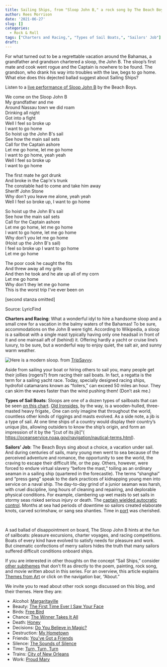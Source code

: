```yaml
---
title: Sailing Ships, from "Sloop John B," a rock song by The Beach Boys
author: Rees Morrison
date: '2021-06-27'
slug: []
categories:
  - Rock & Roll
tags: ["Charters and Racing,", "Types of Sail Boats,", "Sailors' Job"]
draft: 
---
```


For what turned out to be a regrettable vacation around the Bahamas, a grandfather and grandson chartered a sloop, the John B.  The sloop’s first mate and cook went rogue and the Captain is nowhere to be found.  The grandson, who drank his way into troubles with the law, begs to go home.  What else does this dejected ballad suggest about Sailing Ships?

<!--more-->
Listen to a [live performance of Sloop John B](https://www.youtube.com/watch?v=H6Uc_Gi7gdM) by the Beach Boys.

We come on the Sloop John B  
My grandfather and me  
Around Nassau town we did roam  
Drinking all night  
Got into a fight  
Well I feel so broke up  
I want to go home  
So hoist up the John B's sail  
See how the main sail sets    
Call for the Captain ashore  
Let me go home, let me go home  
I want to go home, yeah yeah  
Well I feel so broke up  
I want to go home  

The first mate he got drunk  
And broke in the Cap'n's trunk  
The constable had to come and take him away  
Sheriff John Stone  
Why don't you leave me alone, yeah yeah  
Well I feel so broke up, I want to go home  

So hoist up the John B's sail  
See how the main sail sets  
Call for the Captain ashore  
Let me go home, let me go home  
I want to go home, let me go home  
Why don't you let me go home  
(Hoist up the John B's sail)  
I feel so broke up I want to go home  
Let me go home  

The poor cook he caught the fits  
And threw away all my grits  
And then he took and he ate up all of my corn  
Let me go home  
Why don't they let me go home  
This is the worst trip I've ever been on

[second stanza omitted]  

Source: LyricFind  

**Charters and Racing**:  What a wonderful idyl to hire a handsome sloop and a small crew for a vacation in the balmy waters of the Bahamas!   To be sure, accommodations on the John B were tight.  According to Wikipedia, a sloop is a sailboat with a single mast typically having only one headsail in front of it and one mainsail aft of (behind) it.  Offering hardly a yacht or cruise line’s luxury, to be sure, but a wonderful way to enjoy quiet, the salt air, and sunny warm weather.  
 
![Here is a modern sloop.](/media/SailsJohnB.jpg) from [TripSavvy]( https://www.tripsavvy.com/types-of-sailboats-and-rigs-2915593).

Aside from sailing your boat or hiring others to sail you, many people get their jollies (rogers?) from racing their sail boats.  In fact, a regatta is the term for a sailing yacht race.  Today, specially designed racing ships, hydrofoil catamarans known as “foilers,” can exceed 50 miles an hour.   They can skim the waves faster than the wind pushing them!  (Don’t ask me.)

**Types of Sail Boats**:  Sloops are one of a dozen types of sailboats that can be seen [on this chart]( http://cblights.com/cruising/typesOfSailingVessels.pdf).  [Old Ironsides](https://themesfromart.com/post/2021-06-26-sailing-ships-from-old-ironsides-a-poem-by-oliver-wendell-holmes/sailingshipsironsides/), by the way, is a wooden-hulled, three-masted heavy frigate,. One can only imagine that throughout the world, countless other kinds of riggings and masts evolved.  As a side note, a jib is a type of sail.  At one time ships of a country would display their country’s unique jibs, allowing outsiders to know the ship’s origin, and form an impression of it by the “[cut of its jib]"( https://oceanservice.noaa.gov/navigation/nautical-terms.html).

**Sailors’ Job**:  The Beach Boys sing about a choice, a vacation under sail.  And during centuries of sails, many young men went to sea because of the perceived adventure and romance, the opportunity to see the world, the craving to escape their difficult life, or the pay.  Others, however, were forced to endure virtual slavery “before the mast,” toiling as an ordinary seaman in a sailing ship (quartered in the forecastle).  The terms “shanghai” and “press gang” speak to the dark practices of kidnapping young men into service on a naval ship.  The day-to-day grind of a junior seaman was harsh, with cruel discipline, long hours of cleaning and repairing, and deplorable physical conditions.  For example, clambering up wet masts to set sails in stormy seas risked serious injury or death.  The [captain wielded autocratic control](https://themesfromart.com/post/2021-06-26-sailing-ships-mutiny-on-the-bounty-a-movie-with/sailingshipsmutiny/).   Months at sea had periods of downtime so sailors created elaborate knots,  carved scrimshaw, or sang sea shanties.   Time in [port](https://themesfromart.com/post/2021-06-26-sailing-ships-harbour-at-honfleur-a-painting-by-georges-seurat/sailinghonfleur/) was cherished. 


&nbsp;

A sad ballad of disappointment on board, The Sloop John B hints at the fun of sailboats: pleasure excursions, charter voyages, and racing competitions.  Boats of every kind have evolved to satisfy needs for pleasure and work.  But cinematic confections of merry sailors hides the truth that many sailors suffered difficult conditions onboard ships.  


If you are interested in other thoughts on the concept “Sail Ships,” consider [other subthemes](https://themesfromart.com/post/2021-06-27-sailing-ships-additional-subthemes/sailingships-addl/ ) that don’t fit as directly to the poem, painting, rock song, and movie written about in this series.  For an overview, this article explains [Themes from Art](http://bit.ly/3sRXopI) or click on the navigation bar, “About.”

We invite you to read about other rock songs discussed on this blog, and their themes.  Here they are: 

* Alcohol: [Margaritaville](https://themesfromart.com/post/2021-02-01-alcohol-margaritaville-buffet/alcoholmargarita/)
* Beauty: [The First Time Ever I Saw Your Face](https://themesfromart.com/post/2021-04-21-beautyflack/beautyflack/)
* Birds: [Free Bird]( https://themesfromart.com/post/2021-06-07-birds-free-bird-a-song-by-lynyrd-skynyrd/birdsfreebird/)
* Chance: [The Winner Takes It All](https://themesfromart.com/post/2021-03-14-chancechurch/chancechurch/)
* Death: [Honey](https://themesfromart.com/post/2021-05-03-death-from-honey-sung-by-bobby-goldsboro/deathhoney/)
* Decisions: [Do You Believe in Magic?](https://themesfromart.com/post/2021-02-08-decisions-from-do-you-believe-in-magic-a-song-by-the-lovin-spoonful/decisionsmagicspoonful/)
* Destruction:	[My Hometown](https://themesfromart.com/post/2021-02-18-destruction-from-my-hometown-a-rock-ballad-by-bruce-springsteen/destructhometown/)
* Friends: [You've Got a Friends](https://themesfromart.com/post/2021-06-20-friends-you-ve-got-a-friend-a-song-by-carol-king-sung-by-james-taylor/friendstaylor/)
* Silence: [The Sounds of Silence](https://themesfromart.com/post/2021-04-08-silencesounds/silencesounds/)
* Time:	[Turn, Turn, Turn](https://themesfromart.com/post/2021-03-08-time-from-turn-turn-turn-by-the-byrds/timeturnturn/)
* Trains: [City of New Orleans](https://themesfromart.com/post/2021-05-10-trainsorleans/trainsorleans/)
* Work:	 [Proud Mary](https://themesfromart.com/post/2021-02-26-workproud/workproud/)
